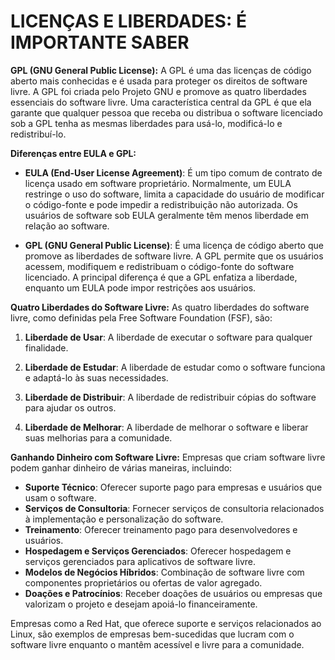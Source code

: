 # LICENÇAS E LIBERDADES: É IMPORTANTE SABER
**GPL (GNU General Public License):**
A GPL é uma das licenças de código aberto mais conhecidas e é usada para proteger os direitos de software livre. A GPL foi criada pelo Projeto GNU e promove as quatro liberdades essenciais do software livre. Uma característica central da GPL é que ela garante que qualquer pessoa que receba ou distribua o software licenciado sob a GPL tenha as mesmas liberdades para usá-lo, modificá-lo e redistribuí-lo.

**Diferenças entre EULA e GPL:**
- **EULA (End-User License Agreement)**: É um tipo comum de contrato de licença usado em software proprietário. Normalmente, um EULA restringe o uso do software, limita a capacidade do usuário de modificar o código-fonte e pode impedir a redistribuição não autorizada. Os usuários de software sob EULA geralmente têm menos liberdade em relação ao software.

- **GPL (GNU General Public License)**: É uma licença de código aberto que promove as liberdades de software livre. A GPL permite que os usuários acessem, modifiquem e redistribuam o código-fonte do software licenciado. A principal diferença é que a GPL enfatiza a liberdade, enquanto um EULA pode impor restrições aos usuários.

**Quatro Liberdades do Software Livre:**
As quatro liberdades do software livre, como definidas pela Free Software Foundation (FSF), são:

1. **Liberdade de Usar**: A liberdade de executar o software para qualquer finalidade.

2. **Liberdade de Estudar**: A liberdade de estudar como o software funciona e adaptá-lo às suas necessidades.

3. **Liberdade de Distribuir**: A liberdade de redistribuir cópias do software para ajudar os outros.

4. **Liberdade de Melhorar**: A liberdade de melhorar o software e liberar suas melhorias para a comunidade.

**Ganhando Dinheiro com Software Livre:**
Empresas que criam software livre podem ganhar dinheiro de várias maneiras, incluindo:
- **Suporte Técnico**: Oferecer suporte pago para empresas e usuários que usam o software.
- **Serviços de Consultoria**: Fornecer serviços de consultoria relacionados à implementação e personalização do software.
- **Treinamento**: Oferecer treinamento pago para desenvolvedores e usuários.
- **Hospedagem e Serviços Gerenciados**: Oferecer hospedagem e serviços gerenciados para aplicativos de software livre.
- **Modelos de Negócios Híbridos**: Combinação de software livre com componentes proprietários ou ofertas de valor agregado.
- **Doações e Patrocínios**: Receber doações de usuários ou empresas que valorizam o projeto e desejam apoiá-lo financeiramente.

Empresas como a Red Hat, que oferece suporte e serviços relacionados ao Linux, são exemplos de empresas bem-sucedidas que lucram com o software livre enquanto o mantêm acessível e livre para a comunidade.